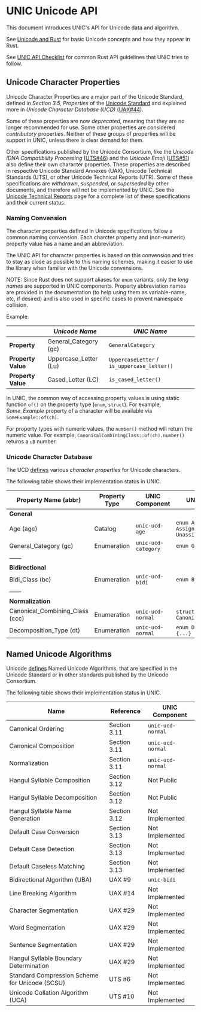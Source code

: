 # UNIC Unicode API

This document introduces UNIC's API for Unicode data and algorithm.

See [Unicode and Rust](Unicode_and_Rust.md) for basic Unicode concepts and how they appear in
Rust.

See [UNIC API Checklist](API_Guideline.md) for common Rust API guidelines that UNIC tries to
follow.

## Unicode Character Properties

Unicode Character Properties are a major part of the Unicode Standard, defined in *Section 3.5,
Properties* of the [Unicode Standard](http://www.unicode.org/versions/latest/) and explained
more in *Unicode Character Database (UCD)* ([UAX\#44](http://www.unicode.org/reports/tr44/)).

Some of these properties are now *deprecated*, meaning that they are no longer recommended for
use. Some other properties are considered *contributory* properties. Neither of these groups of
properties will be support in UNIC, unless there is clear demand for them.

Other specifications published by the Unicode Consortium, like the *Unicode IDNA Compatibility
Processing* ([UTS\#46](www.unicode.org/reports/tr46/)) and the *Unicode Emoji*
([UTS\#51](www.unicode.org/reports/tr51/)) also define their own character properties. These
properties are described in respective Unicode Standard Annexes (UAX), Unicode Technical
Standards (UTS), or other Unicode Technical Reports (UTR). Some of these specifications are
*withdrawn*, *suspended*, or *superseded* by other documents, and therefore will not be
implemented by UNIC. See the [Unicode Technical Reports](http://www.unicode.org/reports/) page
for a complete list of these specifications and their current status.


### Naming Convension

The character properties defined in Unicode specifications follow a common naming convension.
Each charcter property and (non-numeric) property value has a name and an abbreviation.

The UNIC API for character properties is based on this convension and tries to stay as close as
possible to this naming schemes, making it easier to use the library when familiar with the
Unicode convensions.

NOTE: Since Rust does not support aliases for `enum` variants, only the *long names* are
supported in UNIC components. Property abbreviation names are provided in the documentation (to
help using them as variable-name, etc, if desired) and is also used in specific cases to prevent
namespace collision.

Example:

|                    | *Unicode Name*        | *UNIC Name*                                 |
|--------------------|-----------------------|---------------------------------------------|
| **Property**       | General_Category (gc) | `GeneralCategory`                           |
| **Property Value** | Uppercase_Letter (Lu) | `UppercaseLetter` / `is_uppercase_letter()` |
| **Property Value** | Cased_Letter (LC)     | `is_cased_letter()`                         |

In UNIC, the common way of accessing property values is using static function
`of()` on the property type (`enum`, `struct`). For example, *Some_Example*
property of a character will be available via `SomeExample::of(ch)`.

For property types with numeric values, the `number()` method will return the
numeric value. For example, `CanonicalCombiningClass::of(ch).number()` returns a
`u8` number.


### Unicode Character Database

The UCD [defines](http://www.unicode.org/reports/tr44/#Property_Index_Table)
various *character properties* for Unicode characters.

The following table shows their implementation status in UNIC.

| **Property Name** (abbr)        | **Property Type** | **UNIC Component**  | **UNIC Implementation**                             |
|---------------------------------|-------------------|---------------------|-----------------------------------------------------|
| **General**                     |                   |                     |                                                     |
| Age (age)                       | Catalog           | `unic-ucd-age`      | `enum Age { Assigned(UnicodeVersion), Unassigned }` |
| General_Category (gc)           | Enumeration       | `unic-ucd-category` | `enum GeneralCategory {...}`                        |
| ——                              |                   |                     |                                                     |
| **Bidirectional**               |                   |                     |                                                     |
| Bidi_Class                (bc)  | Enumeration       | `unic-ucd-bidi`     | `enum BidiClass {...}`                              |
| ——                              |                   |                     |                                                     |
| **Normalization**               |                   |                     |                                                     |
| Canonical_Combining_Class (ccc) | Enumeration       | `unic-ucd-normal`   | `struct CanonicalCombiningClass(u8)`                |
| Decomposition_Type (dt)         | Enumeration       | `unic-ucd-normal`   | `enum DecompositionType {...}`                      |


## Named Unicode Algorithms

Unicode [defines](http://www.unicode.org/versions/Unicode10.0.0/ch03.pdf) Named
Unicode Algorithms, that are specified in the Unicode Standard or in other
standards published by the Unicode Consortium.

The following table shows their implementation status in UNIC.

| **Name**                                       | **Reference** | **UNIC Component** |
|------------------------------------------------|---------------|--------------------|
| Canonical Ordering                             | Section 3.11  | `unic-ucd-normal`  |
| Canonical Composition                          | Section 3.11  | `unic-ucd-normal`  |
| Normalization                                  | Section 3.11  | `unic-ucd-normal`  |
| Hangul Syllable Composition                    | Section 3.12  | Not Public         |
| Hangul Syllable Decomposition                  | Section 3.12  | Not Public         |
| Hangul Syllable Name Generation                | Section 3.12  | Not Implemented    |
| Default Case Conversion                        | Section 3.13  | Not Implemented    |
| Default Case Detection                         | Section 3.13  | Not Implemented    |
| Default Caseless Matching                      | Section 3.13  | Not Implemented    |
| Bidirectional Algorithm (UBA)                  | UAX \#9       | `unic-bidi`        |
| Line Breaking Algorithm                        | UAX \#14      | Not Implemented    |
| Character Segmentation                         | UAX \#29      | Not Implemented    |
| Word Segmentation                              | UAX \#29      | Not Implemented    |
| Sentence Segmentation                          | UAX \#29      | Not Implemented    |
| Hangul Syllable Boundary Determination         | UAX \#29      | Not Implemented    |
| Standard Compression Scheme for Unicode (SCSU) | UTS \#6       | Not Implemented    |
| Unicode Collation Algorithm (UCA)              | UTS \#10      | Not Implemented    |
